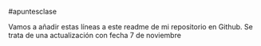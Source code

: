 #apuntesclase

Vamos a añadir estas líneas a este readme de mi repositorio en Github.
Se trata de una actualización con fecha 7 de noviembre 

